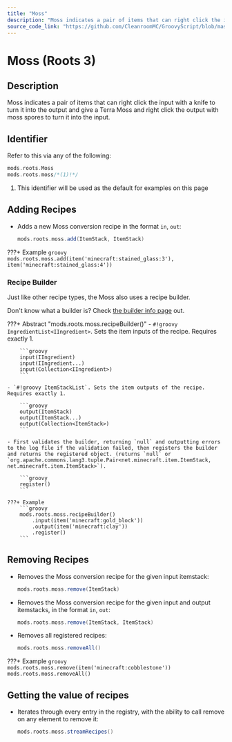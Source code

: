 ```yaml
---
title: "Moss"
description: "Moss indicates a pair of items that can right click the input with a knife to turn it into the output and give a Terra Moss and right click the output with moss spores to turn it into the input."
source_code_link: "https://github.com/CleanroomMC/GroovyScript/blob/master/src/main/java/com/cleanroommc/groovyscript/compat/mods/roots/Moss.java"
---
```


# Moss (Roots 3)

## Description

Moss indicates a pair of items that can right click the input with a knife to turn it into the output and give a Terra Moss and right click the output with moss spores to turn it into the input.

## Identifier

Refer to this via any of the following:

```groovy hl_lines="2"
mods.roots.Moss
mods.roots.moss/*(1)!*/
```

1. This identifier will be used as the default for examples on this page

## Adding Recipes

- Adds a new Moss conversion recipe in the format `in`, `out`:

    ```groovy
    mods.roots.moss.add(ItemStack, ItemStack)
    ```

???+ Example
    ```groovy
    mods.roots.moss.add(item('minecraft:stained_glass:3'), item('minecraft:stained_glass:4'))
    ```

### Recipe Builder

Just like other recipe types, the Moss also uses a recipe builder.

Don't know what a builder is? Check [the builder info page](../../../groovy/builder.md) out.

???+ Abstract "mods.roots.moss.recipeBuilder()"
    - `#!groovy IngredientList<IIngredient>`. Sets the item inputs of the recipe. Requires exactly 1.

        ```groovy
        input(IIngredient)
        input(IIngredient...)
        input(Collection<IIngredient>)
        ```

    - `#!groovy ItemStackList`. Sets the item outputs of the recipe. Requires exactly 1.

        ```groovy
        output(ItemStack)
        output(ItemStack...)
        output(Collection<ItemStack>)
        ```

    - First validates the builder, returning `null` and outputting errors to the log file if the validation failed, then registers the builder and returns the registered object. (returns `null` or `org.apache.commons.lang3.tuple.Pair<net.minecraft.item.ItemStack, net.minecraft.item.ItemStack>`).

        ```groovy
        register()
        ```

    ???+ Example
        ```groovy
        mods.roots.moss.recipeBuilder()
            .input(item('minecraft:gold_block'))
            .output(item('minecraft:clay'))
            .register()
        ```



## Removing Recipes

- Removes the Moss conversion recipe for the given input itemstack:

    ```groovy
    mods.roots.moss.remove(ItemStack)
    ```

- Removes the Moss conversion recipe for the given input and output itemstacks, in the format `in`, `out`:

    ```groovy
    mods.roots.moss.remove(ItemStack, ItemStack)
    ```

- Removes all registered recipes:

    ```groovy
    mods.roots.moss.removeAll()
    ```

???+ Example
    ```groovy
    mods.roots.moss.remove(item('minecraft:cobblestone'))
    mods.roots.moss.removeAll()
    ```

## Getting the value of recipes

- Iterates through every entry in the registry, with the ability to call remove on any element to remove it:

    ```groovy
    mods.roots.moss.streamRecipes()
    ```
